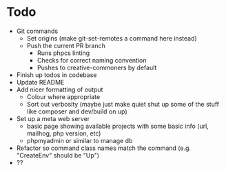 # Todo

- Git commands
  - Set origins (make git-set-remotes a command here instead)
  - Push the current PR branch
    - Runs phpcs linting
    - Checks for correct naming convention
    - Pushes to creative-commoners by default
- Finish up todos in codebase
- Update README
- Add nicer formatting of output
  - Colour where appropriate
  - Sort out verbosity (maybe just make quiet shut up some of the stuff like composer and dev/build on up)
- Set up a meta web server
  - basic page showing available projects with some basic info (url, mailhog, php version, etc)
  - phpmyadmin or similar to manage db
- Refactor so command class names match the command (e.g. "CreateEnv" should be "Up")
- ??

